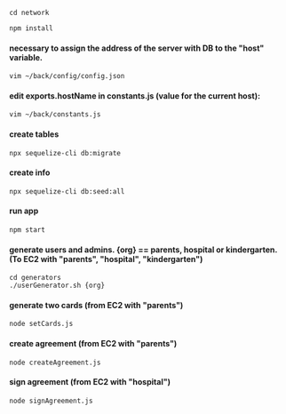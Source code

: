 ```cd network```

```npm install```

#### necessary to assign the address of the server with DB to the "host" variable.

```vim ~/back/config/config.json```

#### edit exports.hostName in constants.js (value for the current host):

```vim ~/back/constants.js```

#### create tables

```npx sequelize-cli db:migrate```

#### create info

```npx sequelize-cli db:seed:all```

#### run app

```npm start```

#### generate users and admins. {org} == parents, hospital or kindergarten. (To EC2 with "parents", "hospital", "kindergarten")

```
cd generators
./userGenerator.sh {org}
```

#### generate two cards (from EC2 with "parents")

```node setCards.js```

#### create agreement (from EC2 with "parents")

```node createAgreement.js```

#### sign agreement (from EC2 with "hospital")

```node signAgreement.js```
